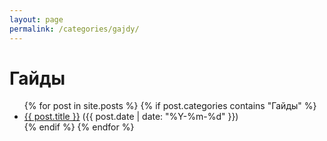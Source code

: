 ```yaml
---
layout: page
permalink: /categories/gajdy/
---
```


# Гайды

<ul>
  {% for post in site.posts %}
    {% if post.categories contains "Гайды" %}
      <li><a href="{{ post.url }}">{{ post.title }}</a> ({{ post.date | date: "%Y-%m-%d" }})</li>
    {% endif %}
  {% endfor %}
</ul>
